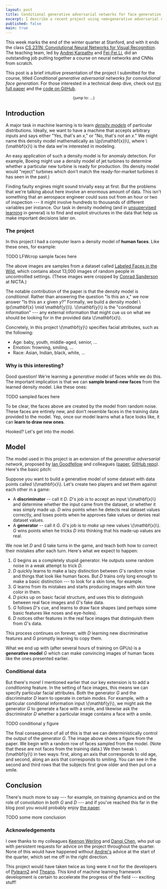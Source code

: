 ```yaml
---
layout: post
title: Conditional generative adversarial networks for face generation
excerpt: I describe a recent project using <em>generative adversarial nets</em> to learn to draw human faces.
published: false
main: true
---
```


This week marks the end of the winter quarter at Stanford, and with it ends the
class [CS 231N: Convolutional Neural Networks for Visual Recognition][1]. The
teaching team, led by [Andrej Karpathy][2] and [Fei-Fei Li][3], did an
outstanding job putting together a course on neural networks and CNNs from
scratch.

This post is a brief intuitive presentation of the project I submitted for the
course, titled *Conditional generative adversarial networks for convolutional
face generation*. For those interested in a technical deep dive, check out
[my full paper][4] and the [code on GitHub][5].

<p style="text-align:center;font-size:88%">(jump to: ...)</p>

## Introduction

A major task in machine learning is to learn [*density models*][10] of
particular distributions. Ideally, we want to have a machine that accepts
arbitrary inputs and says either "Yes, that's an *x*," or "No, that's not an
*x*." We might name this density model mathematically as \\(p(\mathbf{x})\\),
where \\(\mathbf{x}\\) is the data we're interested in modeling.

An easy application of such a density model is for anomaly detection. For
example, Boeing might use a density model of jet turbines to determine whether a
particular new turbine is ready for production. (Its density model would
"reject" turbines which don't match the ready-for-market turbines it has seen in
the past.)

Finding faulty engines might sound trivially easy at first. But the problems
that we're talking about here involve an enormous amount of data. This isn't
something that an aerospace engineer could suss out from an hour or two of
inspection --- it might involve hundreds to thousands of different variables per
instance. Our task in density modeling (and in [unsupervised learning][11] in
general) is to find and exploit structures in the data that help us make
important decisions later on.

### The project

In this project I had a computer learn a density model of **human faces**. Like
these ones, for example:

TODO LFWcrop sample faces here

The above images are samples from a dataset called
[Labeled Faces in the Wild][12], which contains about 13,000 images of random
people in uncontrollled settings. (These images were cropped by
[Conrad Sanderson][13] at NICTA.)

The notable contribution of the paper is that the density model is
*conditional*. Rather than answering the question "Is this an *x*," we now
answer "Is this an *x* given *y*?" Formally, we build a density model
\\(p(\mathbf{x} \mid \mathbf{y})\\). \\(\mathbf{y}\\) is the "conditional
information" --- any external information that might cue us on what we should be
looking for in the provided data \\(\mathbf{x}\\).

Concretely, in this project \\(\mathbf{y}\\) specifies facial attributes, such
as the following:

- Age: baby, youth, middle-aged, senior, ...
- Emotion: frowning, smiling, ...
- Race: Asian, Indian, black, white, ...

### Why is this interesting?

Good question! We're learning a *generative* model of faces while we do this.
The important implication is that we can **sample brand-new faces** from the
learned density model. Like these ones:

TODO sampled faces here

To be clear, the faces above are created by the model from random noise. These
faces are entirely new, and don't resemble faces in the training data provided
to the model. Yep, once our model learns what a face looks like, it can **learn
to draw new ones**.

Hooked? Let's get into the model.

## Model

The model used in this project is an extension of the *generative adversarial
network*, proposed by [Ian Goodfellow][14] and colleagues ([paper][15],
[GitHub repo][16]). Here's the basic pitch:

Suppose you want to build a generative model of some dataset with data points
called \\(\mathbf{x}\\). Let's create two players and set them against each
other in a game:

- A **discriminator** -- call it *D*. *D*'s job is to accept an input
  \\(\mathbf{x}\\) and determine whether the input came from the dataset, or
  whether it was simply made up. *D* wins points when he detects real
  dataset values correctly, and loses points when he approves fake values or
  denies real dataset values.
- A **generator** -- call it *G*. *G*'s job is to *make up* new values
  \\(\mathbf{x}\\). *G* wins points when he tricks *D* into thinking that his
  made-up values are real.

We now let *D* and *G* take turns in the game, and teach both how to correct
their mistakes after each turn. Here's what we expect to happen:

1. *G* begins as a completely stupid generator. He outputs some random noise in
   a weak attempt to trick *D*.
2. *D* quickly learns to make a lazy distinction between *G*'s random noise and
   things that look like human faces. But *D* trains only long enough to make a
   basic distinction --- to look for a skin tone, for example.
3. *G* learns from its mistakes and starts producing images with skin tone color
   in them.
4. *D* picks up on basic facial structure, and uses this to distinguish between
   real face images and *G*'s fake data.
5. *G* follows *D*'s cue, and learns to draw face shapes (and perhaps some basic
   features like noses and eye-holes).
6. *D* notices other features in the real face images that distinguish them from
   *G*'s data.

This process continues on forever, with *D* learning new discriminative features
and *G* promptly learning to copy them.

What we end up with (after several hours of training on GPUs) is a **generative
model** *G* which can make convincing images of human faces like the ones
presented earlier.

### Conditional data

But there's more! I mentioned earlier that our key extension is to add a
*conditioning* feature. In the setting of face images, this means we can specify
particular facial attributes. Both the generator *G* and the discriminator *D*
learn to operate in certain *modes*. For example, with a particular conditional
information input \\(\mathbf{y}\\), we might ask the generator *G* to generate a
face with a smile, and likewise ask the discriminator *D* whether a particular
image contains a face with a smile.

TODO conditional y figure

The final consequence of all of this is that we can deterministically control
the output of the generator *G*. The image above shows a figure from the paper.
We begin with a random row of faces sampled from the model. (Note that these are
not faces from the training data.) We then tweak \\(\mathbf{y}\\) in two ways:
first, along an axis that corresponds to old age, and second, along an axis that
corresponds to smiling. You can see in the second and third rows that the
subjects first grow older and then put on a smile.

## Conclusion

There's much more to say --- for example, on training dynamics and on the role
of convolution in both *G* and *D* --- and if you've reached this far in the
blog post you would probably enjoy [the paper][4].

TODO some more conclusion

### Acknowledgements

I owe thanks to my colleagues [Keenon Werling][6] and [Danqi Chen][7], who put
up with persistent requests for advice on the project throughout the quarter.
None of this would have happened without [Andrej's][2] advice at the start of
the quarter, which set me off in the right direction.

This project would have taken twice as long were it not for the developers of
[Pylearn2][8] and [Theano][9]. This kind of machine learning framework
development is certain to accelerate the progress of the field --- exciting
stuff!

<script type="text/javascript" src="http://cdn.mathjax.org/mathjax/latest/MathJax.js?config=TeX-AMS-MML_HTMLorMML"></script>
<script type="text/javascript">
MathJax.Hub.Config({TeX: { equationNumbers: { autoNumber: "AMS" } } });
</script>

[1]: http://cs231n.stanford.edu/index.html
[2]: http://cs.stanford.edu/people/karpathy/
[3]: http://vision.stanford.edu/feifeili/
[4]: TODO
[5]: https://github.com/hans/adversarial
[6]: http://keenon.github.io
[7]: http://cs.stanford.edu/~danqi
[8]: http://deeplearning.net/software/pylearn2/
[9]: http://deeplearning.net/software/theano/
[10]: http://en.wikipedia.org/wiki/Probability_density_function
[11]: http://en.wikipedia.org/wiki/Unsupervised_learning
[12]: http://vis-www.cs.umass.edu/lfw/
[13]: http://conradsanderson.id.au/lfwcrop/
[14]: http://www-etud.iro.umontreal.ca/~goodfeli/
[15]: http://papers.nips.cc/paper/5423-generative-adversarial-nets
[16]: https://github.com/goodfeli/adversarial
